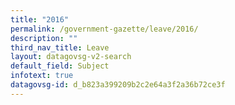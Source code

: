 ```yaml
---
title: "2016"
permalink: /government-gazette/leave/2016/
description: ""
third_nav_title: Leave
layout: datagovsg-v2-search
default_field: Subject
infotext: true
datagovsg-id: d_b823a399209b2c2e64a3f2a36b72ce3f
---
```

